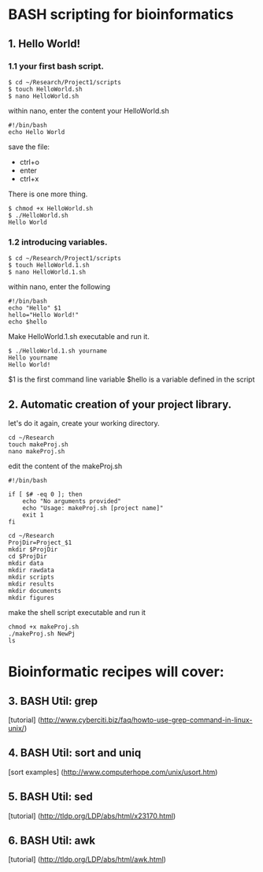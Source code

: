 # BASH scripting for bioinformatics

## 1. Hello World!

### 1.1 your first bash script.

```
$ cd ~/Research/Project1/scripts
$ touch HelloWorld.sh
$ nano HelloWorld.sh
```
within nano, enter the content your HelloWorld.sh

```
#!/bin/bash
echo Hello World
```
save the file:
* ctrl+o
* enter
* ctrl+x

There is one more thing.

```
$ chmod +x HelloWorld.sh
$ ./HelloWorld.sh
Hello World
```

### 1.2 introducing variables.

```
$ cd ~/Research/Project1/scripts
$ touch HelloWorld.1.sh
$ nano HelloWorld.1.sh
```

within nano, enter the following
```
#!/bin/bash    
echo "Hello" $1  
hello="Hello World!"
echo $hello
```

Make HelloWorld.1.sh executable and run it.

```
$ ./HelloWorld.1.sh yourname
Hello yourname
Hello World!

```
$1 is the first command line variable
$hello is a variable defined in the script


## 2. Automatic creation of your project library.

let's do it again, create your working directory.
```
cd ~/Research
touch makeProj.sh
nano makeProj.sh
```

edit the content of the makeProj.sh
```
#!/bin/bash 

if [ $# -eq 0 ]; then
    echo "No arguments provided"
    echo "Usage: makeProj.sh [project name]"
    exit 1
fi

cd ~/Research
ProjDir=Project_$1
mkdir $ProjDir
cd $ProjDir
mkdir data
mkdir rawdata
mkdir scripts
mkdir results
mkdir documents
mkdir figures
```

make the shell script executable and run it
```
chmod +x makeProj.sh
./makeProj.sh NewPj
ls
```

# Bioinformatic recipes will cover:

## 3. BASH Util: grep
    
[tutorial] (http://www.cyberciti.biz/faq/howto-use-grep-command-in-linux-unix/)
    
## 4. BASH Util: sort and uniq
    
[sort examples] (http://www.computerhope.com/unix/usort.htm)
    
## 5. BASH Util: sed
    
[tutorial] (http://tldp.org/LDP/abs/html/x23170.html)
    
## 6. BASH Util: awk
    
[tutorial] (http://tldp.org/LDP/abs/html/awk.html)
